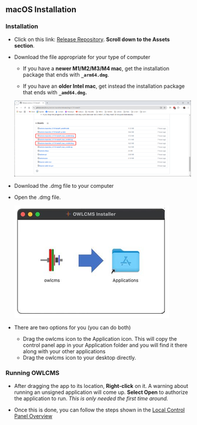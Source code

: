 ## macOS Installation

### Installation

- Click on this link: [Release Repository](https://github.com/owlcms/owlcms-controlpanel/releases).  **Scroll down to the Assets section**.
  
- Download the file appropriate for your type of computer
  
  - If you have a **newer M1/M2/M3/M4 mac**, get the installation package that ends with **`_arm64.dmg`**.
  
  - If you have an **older Intel mac**, get instead the installation package that ends with **`_amd64.dmg`.**
  
  
  ![10](nimg/1120Mac/10.png)
  
- Download the .dmg file to your computer

- Open the .dmg file. 

  ![30](nimg/1120Mac/30.jpg)

- There are two options for you (you can do both)
  
  - Drag the owlcms icon to the Application icon.  This will copy the control panel app in your Application folder and you will find it there along with your other applications
  - Drag the owlcms icon to your desktop directly.


### Running OWLCMS

- After dragging the app to its location, **Right-click** on it. A warning about running an unsigned application will come up. **Select Open** to authorize the application to run.  *This is only needed the first time around.*

- Once this is done, you can follow the steps shown in the [Local Control Panel Overview](LocalControlPanel)


